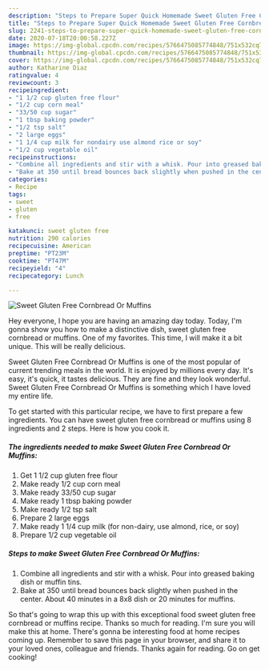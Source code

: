 ```yaml
---
description: "Steps to Prepare Super Quick Homemade Sweet Gluten Free Cornbread Or Muffins"
title: "Steps to Prepare Super Quick Homemade Sweet Gluten Free Cornbread Or Muffins"
slug: 2241-steps-to-prepare-super-quick-homemade-sweet-gluten-free-cornbread-or-muffins
date: 2020-07-18T20:00:58.227Z
image: https://img-global.cpcdn.com/recipes/5766475085774848/751x532cq70/sweet-gluten-free-cornbread-or-muffins-recipe-main-photo.jpg
thumbnail: https://img-global.cpcdn.com/recipes/5766475085774848/751x532cq70/sweet-gluten-free-cornbread-or-muffins-recipe-main-photo.jpg
cover: https://img-global.cpcdn.com/recipes/5766475085774848/751x532cq70/sweet-gluten-free-cornbread-or-muffins-recipe-main-photo.jpg
author: Katharine Diaz
ratingvalue: 4
reviewcount: 3
recipeingredient:
- "1 1/2 cup gluten free flour"
- "1/2 cup corn meal"
- "33/50 cup sugar"
- "1 tbsp baking powder"
- "1/2 tsp salt"
- "2 large eggs"
- "1 1/4 cup milk for nondairy use almond rice or soy"
- "1/2 cup vegetable oil"
recipeinstructions:
- "Combine all ingredients and stir with a whisk. Pour into greased baking dish or muffin tins."
- "Bake at 350 until bread bounces back slightly when pushed in the center. About 40 minutes in a 8x8 dish or 20 minutes for muffins."
categories:
- Recipe
tags:
- sweet
- gluten
- free

katakunci: sweet gluten free 
nutrition: 290 calories
recipecuisine: American
preptime: "PT23M"
cooktime: "PT47M"
recipeyield: "4"
recipecategory: Lunch

---
```



![Sweet Gluten Free Cornbread Or Muffins](https://img-global.cpcdn.com/recipes/5766475085774848/751x532cq70/sweet-gluten-free-cornbread-or-muffins-recipe-main-photo.jpg)

Hey everyone, I hope you are having an amazing day today. Today, I'm gonna show you how to make a distinctive dish, sweet gluten free cornbread or muffins. One of my favorites. This time, I will make it a bit unique. This will be really delicious.

Sweet Gluten Free Cornbread Or Muffins is one of the most popular of current trending meals in the world. It is enjoyed by millions every day. It's easy, it's quick, it tastes delicious. They are fine and they look wonderful. Sweet Gluten Free Cornbread Or Muffins is something which I have loved my entire life.




To get started with this particular recipe, we have to first prepare a few ingredients. You can have sweet gluten free cornbread or muffins using 8 ingredients and 2 steps. Here is how you cook it.

<!--inarticleads1-->

##### The ingredients needed to make Sweet Gluten Free Cornbread Or Muffins:

1. Get 1 1/2 cup gluten free flour
1. Make ready 1/2 cup corn meal
1. Make ready 33/50 cup sugar
1. Make ready 1 tbsp baking powder
1. Make ready 1/2 tsp salt
1. Prepare 2 large eggs
1. Make ready 1 1/4 cup milk (for non-dairy, use almond, rice, or soy)
1. Prepare 1/2 cup vegetable oil




<!--inarticleads2-->

##### Steps to make Sweet Gluten Free Cornbread Or Muffins:

1. Combine all ingredients and stir with a whisk. Pour into greased baking dish or muffin tins.
1. Bake at 350 until bread bounces back slightly when pushed in the center. About 40 minutes in a 8x8 dish or 20 minutes for muffins.




So that's going to wrap this up with this exceptional food sweet gluten free cornbread or muffins recipe. Thanks so much for reading. I'm sure you will make this at home. There's gonna be interesting food at home recipes coming up. Remember to save this page in your browser, and share it to your loved ones, colleague and friends. Thanks again for reading. Go on get cooking!
